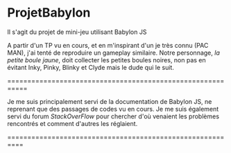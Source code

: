 # ProjetBabylon

Il s'agit du projet de mini-jeu utilisant Babylon JS

A partir d'un TP vu en cours, et en m'inspirant d'un je très connu (PAC MAN), j'ai tenté de reproduire un gameplay similaire.
Notre personnage, *la petite boule jaune*, doit collecter les petites boules noires, non pas en évitant Inky, Pinky, Blinky et Clyde mais le dude qui le suit.

===========================================================

Je me suis principalement servi de la documentation de Babylon JS, ne reprenant que des passages de codes vu en cours.
Je me suis également servi du forum *StackOverFlow* pour chercher d'où venaient les problèmes rencontrés et comment d'autres les réglaient.

==========================================================
